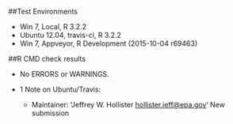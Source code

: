##Test Environments
- Win 7, Local, R 3.2.2
- Ubuntu 12.04, travis-ci, R 3.2.2
- Win 7, Appveyor, R Development (2015-10-04 r69463)

##R CMD check results
- No ERRORS or WARNINGS.  

-  1 Note on Ubuntu/Travis: 
    - Maintainer: ‘Jeffrey W. Hollister <hollister.jeff@epa.gov>’
      New submission
